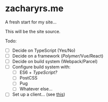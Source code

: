 # zacharyrs.me
A fresh start for my site...

This will be the site source.

Todo:
- [ ] Decide on TypeScript (Yes/No)
- [ ] Decide on a framework (_Polymer_/Vue/React)
- [ ] Decide on build system (Webpack/Parcel)
- [ ] Configure build system with:
  - [ ] ES6 + _TypeScript?_
  - [ ] PostCSS
  - [ ] Pug
  - [ ] Whatever else...
- [ ] Set up a client... (see [this](/zacharyrs/zacharyrs.me/tree/client))
